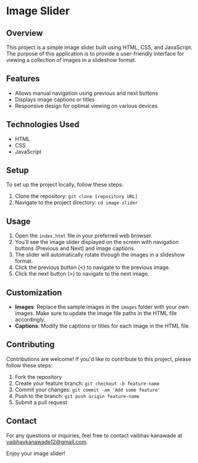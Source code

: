 # Image Slider

## Overview
This project is a simple image slider built using HTML, CSS, and JavaScript. 
The purpose of this application is to provide a user-friendly interface for viewing a collection of images in a slideshow format.

## Features

- Allows manual navigation using previous and next buttons
- Displays image captions or titles
- Responsive design for optimal viewing on various devices

## Technologies Used
- HTML
- CSS
- JavaScript

## Setup
To set up the project locally, follow these steps:

1. Clone the repository: `git clone [repository URL]`
2. Navigate to the project directory: `cd image-slider`

## Usage
1. Open the `index.html` file in your preferred web browser.
2. You'll see the image slider displayed on the screen with navigation buttons (Previous and Next) and image captions.
3. The slider will automatically rotate through the images in a slideshow format.
4. Click the previous button (<) to navigate to the previous image.
5. Click the next button (>) to navigate to the next image.

## Customization
- **Images**: Replace the sample images in the `images` folder with your own images. Make sure to update the image file paths in the HTML file accordingly.
- **Captions**: Modify the captions or titles for each image in the HTML file.

## Contributing
Contributions are welcome! If you'd like to contribute to this project, please follow these steps:
1. Fork the repository
2. Create your feature branch: `git checkout -b feature-name`
3. Commit your changes: `git commit -am 'Add some feature'`
4. Push to the branch: `git push origin feature-name`
5. Submit a pull request


## Contact
For any questions or inquiries, feel free to contact vaibhav kanawade at vaibhavkanawade12@gmail.com.

Enjoy your image slider!
